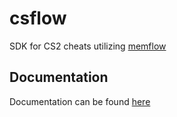 # csflow
SDK for CS2 cheats utilizing [memflow](https://github.com/memflow/memflow)

## Documentation
Documentation can be found [here](https://superyu1337.github.io/cs2-memflow/csflow/index.html)
